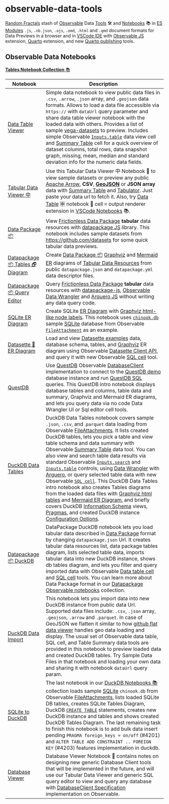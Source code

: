 # observable-data-tools
[Random Fractals](https://observablehq.com/@randomfractals?tab=collections) stash of [Observable](https://observablehq.com/explore) Data [Tools](https://twitter.com/search?q=(%23dataTools)%20(from%3ATarasNovak)&src=typed_query&f=live) 🛠️ and [Notebooks](https://twitter.com/search?q=(%23dataNotebooks)%20(from%3ATarasNovak)&src=typed_query&f=live) 📚 in [ES Modules](https://hacks.mozilla.org/2018/03/es-modules-a-cartoon-deep-dive/) `.js`, `.nb.json`, `.ojs`, `.omd`, `.html` and `.qmd` document formats for Data Previews in a browser and in [VSCode IDE](https://code.visualstudio.com/) with [Observable JS](https://marketplace.visualstudio.com/items?itemName=GordonSmith.observable-js) extension, [Quarto](https://marketplace.visualstudio.com/items?itemName=quarto.quarto) extension, and new [Quarto publishing](https://quarto.org/docs/publishing/) tools.

## Observable Data Notebooks

[**Tables Notebook Collection** 📚](https://observablehq.com/collection/@randomfractals/tables)

| Notebook | Description |
| --- | --- |
| [Data Table Viewer](https://observablehq.com/@randomfractals/data-table-viewer?collection=@randomfractals/tables) | Simple data notebook to view public data files in `.csv`, `.arrow`, `.json` array, and `.geojson` data formats. Allows to load a data file accessible via `https://` with `dataUrl` query parameter and share data table viewer notebook with the loaded data with others. Provides a list of sample [vega-datasets](https://github.com/vega/vega-datasets/tree/next/data) to preview. Includes simple Observable [`Inputs.table`](https://observablehq.com/@observablehq/input-table) data view cell and [Summary Table](https://observablehq.com/@observablehq/summary-table) cell for a quick overview of dataset columns, total rows, data snapshot graph, missing, mean, median and standard deviation info for the numeric data fields. |
| [Tabular Data Viewer 中](https://observablehq.com/@randomfractals/tabular-data-viewer?collection=@randomfractals/tables) | Use this Tabular Data Viewer 中 Notebook 📓 to view sample datasets or preview any public [Apache Arrow](https://observablehq.com/@randomfractals/apache-arrow), **CSV**, [**GeoJSON**](https://www.rfc-editor.org/rfc/rfc7946.html) or **JSON array** data with [Summary Table](https://observablehq.com/@observablehq/summary-table) and [Tabulator](http://tabulator.info/). Just paste your data url to fetch it. Also, try [Data Table](https://github.com/RandomFractals/vscode-data-table) 🈸 notebook 📓 cell ⌗ output renderer extension in [VSCode Notebooks](https://marketplace.visualstudio.com/search?target=VSCode&category=Notebooks&sortBy=Installs) 📚. |
| [Data Package 📦](https://observablehq.com/@randomfractals/data-package?collection=@randomfractals/tables) | View <a href="https://specs.frictionlessdata.io/data-package/" target="_blank" title="Data Package Specification">Frictionless Data Package</a> **tabular** data resources with <a href="https://github.com/frictionlessdata/datapackage-js" target="_blank" title="Data Hub">datapackage JS</a> library. This notebook includes sample datasets from <a href="https://github.com/datasets" target="_blank" title="Data Packaged Core Datasets">https://github.com/datasets</a> for some quick tabular data previews. |
| [Datapackage 📦 Tables 🗗 Diagram](https://observablehq.com/@randomfractals/datapackage-diagram?collection=@randomfractals/tables) | Create [Data Package 📦](https://observablehq.com/@randomfractals/data-package) [Graphviz](https://graphviz.org/) and [Mermaid ER](https://mermaid-js.github.io/mermaid/#/entityRelationshipDiagram) diagrams of [Tabular Data Resources](https://specs.frictionlessdata.io/tabular-data-resource/) from public `datapackage.json` and `datapackage.yml` data descriptor files. |
| [Datapackage 📦 Query Editor](https://observablehq.com/@randomfractals/datapackage-query-editor?collection=@randomfractals/tables) | Query [Frictionless Data Package](https://specs.frictionlessdata.io/data-package/) **tabular** data resources with [datapackage-js](https://github.com/frictionlessdata/datapackage-js), [Observable Data Wrangler](https://observablehq.com/@observablehq/data-wrangler) and [Arquero JS](https://uwdata.github.io/arquero) without writing any data query code. |
| [SQLite ER Diagram](https://observablehq.com/@randomfractals/sqlite-er-diagram?collection=@randomfractals/tables) | Create SQLite [ER Diagram](https://en.wikipedia.org/wiki/Entity%E2%80%93relationship_model) with [Graphviz html-like node labels](https://graphviz.org/doc/info/shapes.html#html). This notebook uses [`chinook.db`](https://www.sqlitetutorial.net/sqlite-sample-database/) sample [SQLite](https://www.sqlite.org/about.html) database from Observable [`FileAttachment`](https://observablehq.com/@observablehq/file-attachments) as an example. |
| [Datasette 📼 ER Diagram](https://observablehq.com/@randomfractals/datasette-er-diagram?collection=@randomfractals/tables) | Load and view [Datasette examples](https://datasette.io/examples) data, database schema, tables, and [Graphviz](https://graphviz.org/) ER diagram using Observable [Datasette Client API](https://observablehq.com/@ambassadors/datasette-client), and query it with new Observable [SQL cell](https://observablehq.com/@observablehq/sql-cell) tool. |
| [QuestDB](https://observablehq.com/@randomfractals/questdb?collection=@randomfractals/tables) | Use [QuestDB](https://observablehq.com/@observablehq/questdb?collection=@observablehq/database-clients) Observable [DatabaseClient](https://observablehq.com/@observablehq/database-client-specification) implementation to connect to the [QuestDB demo](https://demo.questdb.io/) database instance and run [QuestDB SQL](https://questdb.io/docs/concept/sql-execution-order) queries. This QuestDB intro notebook displays database tables and columns, table data and summary, Graphviz and Mermaid ER diagrams, and lets you query data via no code Data Wrangler UI or Sql editor cell tools. |
| [DuckDB Data Tables](https://observablehq.com/@randomfractals/duckdb-data-tables?collection=@randomfractals/duckdb) | DuckDB Data Tables notebook covers sample `.json`, `.csv`, and .`parquet` data loading from Observable [FileAttachments](https://observablehq.com/@observablehq/file-attachments). It lists created DuckDB tables, lets you pick a table and view table schema and data summary with Observable [Summary Table](https://observablehq.com/@observablehq/summary-table) data tool. You can also view and search table data results via standard Observable [`Inputs.search`](https://observablehq.com/@observablehq/input-search) and [`Inputs.table`](https://observablehq.com/@observablehq/input-table) controls, using [Data Wrangler](https://observablehq.com/@observablehq/data-wrangler) with [Arguero](https://uwdata.github.io/arquero/), or query selected table data with new Observable [`SQL cell`](https://observablehq.com/@observablehq/sql-cell). This DuckDB Data Tables intro notebook also creates Tables diagrams from the loaded data files with  [Graphviz html tables](https://graphviz.org/doc/info/shapes.html#html) and [Mermaid ER Diagram](https://mermaid-js.github.io/mermaid/#/entityRelationshipDiagram), and briefly covers DuckDB [Information Schema](https://duckdb.org/docs/sql/information_schema) views, [Pragmas](https://duckdb.org/docs/sql/pragmas), and created DuckDB instance [Configuration Options](https://duckdb.org/docs/sql/configuration). |
| [Datapackage 📦 DuckDB](https://observablehq.com/@randomfractals/datapackage-duckdb?collection=@randomfractals/duckdb) | DataPackage DuckDB notebook lets you load tabular data described in [Data Package](https://specs.frictionlessdata.io/data-package/) format by changing `datapackage.json` Url. It creates tabular data resources list, data package tables diagram, lists selected table data, imports tabular data into new DuckDB instance, shows db tables diagram, and lets you filter and query imported data with Observable [Data table cell](https://observablehq.com/@observablehq/data-table-cell) and [SQL cell](https://observablehq.com/@observablehq/sql-cell) tools. You can learn more about Data Package format in our [Datapackage Observable notebooks](https://observablehq.com/@randomfractals/data-package?collection=@randomfractals/datapackage) collection. |
| [DuckDB Data Import](https://observablehq.com/@randomfractals/duckdb-data-import?collection=@randomfractals/duckdb) | This notebook lets you import data into new DuckDB instance from public data Url. Supported data files include: `.csv`, `.json` array, `.geojson`, `.arrow` and `.parquet`. In case of GeoJSON we flatten it similar to how [github flat data viewer](https://github.com/githubocto/flat-viewer) handles geo data loading and display. The usual set of Observable data table, SQL cell, and Table Summary data tools are provided in this notebook to preview loaded data and created DuckDB tables. Try Sample Data Files in that notebook and loading your own data and sharing it with notebook `dataUrl` query param. |
| [SQLite to DuckDB](https://observablehq.com/@randomfractals/sqlite-to-duckdb?collection=@randomfractals/duckdb) | The last notebook in our [DuckDB Notebooks 📚](https://observablehq.com/@randomfractals/duckdb-data-tables?collection=@randomfractals/duckdb) collection loads sample [SQLite](https://www.sqlite.org/about.html) `chinook.db` from Observable [FileAttachments](https://observablehq.com/@observablehq/file-attachments), lists loaded SQLite DB tables, creates SQLite Tables Diagram, DuckDB [`CREATE TABLE`](https://duckdb.org/docs/sql/statements/create_table) statements, creates new DuckDB instance and tables and shows created DuckDB Tables Diagram. The last remaining task to finish this notebook is to add bulk data insert pending `PRAGMA foreign_keys = on/off` (#4201) and `ALTER TABLE ADD CONSTRAINT .. FOREIGN KEY` (#4203) features implementation in duckdb. |
| [Database Viewer](https://observablehq.com/@randomfractals/database-viewer?collection=@randomfractals/tables) | Database Viewer Notebook 📓 contains notes on designing new generic Database Client tools that will be implemented in the future, and will use our Tabular Data Viewer and generic SQL query editor to view and query any database with [DatabaseClient Specification](https://observablehq.com/@observablehq/database-client-specification) implementation on Observable. |